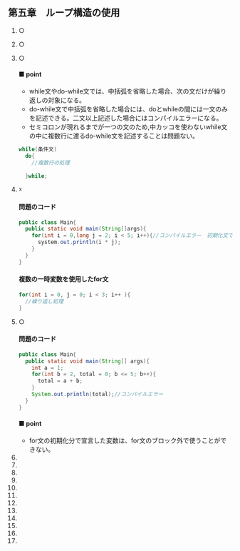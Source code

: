 ## 第五章　ループ構造の使用
1. ○  
2. ○  
3. ○  
    #### ■ point 
    - while文やdo-while文では、中括弧を省略した場合、次の文だけが繰り返しの対象になる。  
    - do-while文で中括弧を省略した場合には、doとwhileの間には一文のみを記述できる。二文以上記述した場合にはコンパイルエラーになる。  
    - セミコロンが現れるまでが一つの文のため,中カッコを使わないwhile文の中に複数行に渡るdo-while文を記述することは問題ない。  
    ``` java
    while(条件文)
      do{
        //複数行の処理
        
      }while;
    ```
4. ☓  
    #### 問題のコード   
    ```java
    public class Main{
      public static void main(String[]args){
        for(int i = 0,long j = 2; i < 5; i++){//コンパイルエラー　初期化文で複数の変数を宣言する場合、変数は同じ型でなければならない
          system.out.println(i * j);
        }
      }
    }
    
    ```
    #### 複数の一時変数を使用したfor文
    ``` java
    for(int i = 0, j = 0; i < 3; i++ ){
      //繰り返し処理
    }
    ````
5.  ○  
    #### 問題のコード
    ``` java
    public class Main{
      public static void main(String[] args){
        int a = 1;
        for(int b = 2, total = 0; b <= 5; b++){
          total = a + b;
        }
        System.out.println(total);//コンパイルエラー
      }
    }
    ```
    #### ■ point
    - for文の初期化分で宣言した変数は、for文のブロック外で使うことができない。
    
6. 
7.
8.
9.
10.
11.
12.
13.
14.
15.
16.
17.